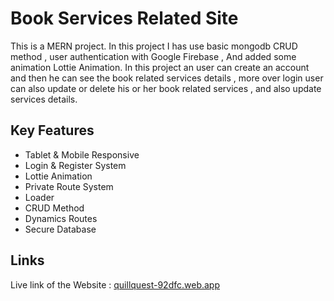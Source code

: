 
# Book Services Related  Site

This is a MERN project. In  this project  I has use basic mongodb CRUD method , user authentication with Google Firebase , And added some animation Lottie Animation. In this project an user can create an account and then he can see the book related services  details , more over login user can also update or delete his or her book related services  , and also update services details. 




## Key Features

 - Tablet & Mobile Responsive
 - Login & Register System 
 - Lottie Animation
 - Private Route System
 - Loader
 - CRUD Method
 - Dynamics Routes
 - Secure Database
 

## Links

Live link of the Website :  [quillquest-92dfc.web.app](https://quillquest-92dfc.web.app/)



